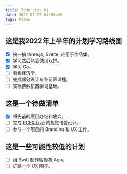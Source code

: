 ```yaml
---
title: Todo List №1
date: 2022-01-27 00:00:00
tags: Plans
---
```


## 这是我2022年上半年的计划学习路线图

- [x]  搞一搞 three.js, Svelte, 应用于作品集。
- [x]  学习然后熟悉使用双拼。
- [x]  学习 Go。
- [ ]  看看经济学。
- [ ]  完成部分设计专业前置课程。
- [ ]  实际接触机器学习基础。

## 这是一个待做清单

- [x]  将先前的项目办结和放弃。
- [ ]  完成 [RCEX Live](https://rcex.live) 的视觉语言设计。
- [ ]  参与一个项目的 Branding 和 UX 工作。

## 这是一些可能性较低的计划

- [ ]  用 Swift 制作留影机 App。
- [ ]  扩建一个 UX 圈子。
